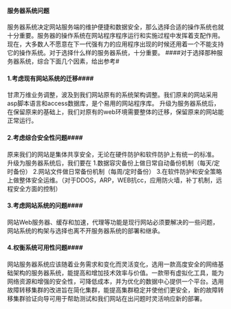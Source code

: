#### 服务器系统问题
服务器系统决定网站服务端的维护便捷和数据安全，那么选择合适的操作系统也就十分重要。服务器的操作系统在网站程序程序运行和实施过程中发挥着支配作用。现在，大多数人不愿意在下一代强有力的应用程序出现的时候还用着一个不能支持它的操作系统。对于选择什么样的服务器系统，十分重要。
####对于选择那种服务器系统，综合下面几个因素，给出参考#

#### 1.考虑现有网站系统的迁移####

甘肃万维业务调整，波及到我们网站原有的系统架构调整。我们原来的网站采用asp脚本语言和access数据库，是个易用的网站程序库。
升级为服务器系统后，在保留原来的基础上，我们对原有的web环境需要整体的迁移，保留原来的网站能正常运行。
#### 2.考虑综合安全性问题####
原来我们的网站是集体共享安全，无论在硬件防护和软件防护上有统一的标准。
升级为服务器系统后，我们要在
1.数据容灾备份上做日常自动备份机制（每天/定时备份）
2.网站文件做日常备份机制（每周/定时备份）
3.在软件防护和安全策略上做整体安全运维。（对于DDOS，ARP，WEB抗cc，应用防火墙，补丁机制，远程安全方面的控制）

#### 3.考虑网站系统的问题####
网站Web服务器、缓存和加速，代理等功能是现行网站必须要解决的一些问题，网站系统的构架与选择也离不开服务器系统的部署和继承。

#### 4.权衡系统可用性问题####
网站服务器系统应该随着业务需求和变化而灵活变化，选用一款高度安全的网络基础架构的服务器系统，能提高和增加技术效率与价值。一款带有虚拟化工具，能为网络资源和增强的安全性，可降低成本，并为优化的数据中心提供一个平台。选用故障转移集群的改进旨在简化集群，能提高集群稳定并使他们更安全，新的故障转移集群验证向导可用于帮助测试和我们网站在出问题时灵活响应新的部署。

